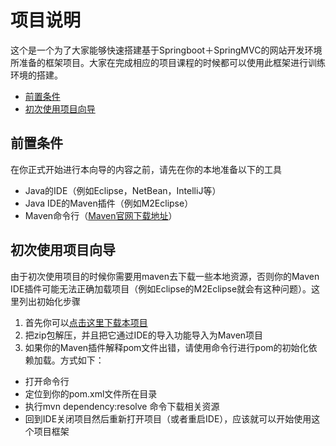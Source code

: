 # 项目说明
这个是一个为了大家能够快速搭建基于Springboot＋SpringMVC的网站开发环境所准备的框架项目。大家在完成相应的项目课程的时候都可以使用此框架进行训练环境的搭建。

* [前置条件](#pre-requirement)
* [初次使用项目向导](#init-setup)

## <a name="pre-requirement"></a>前置条件
在你正式开始进行本向导的内容之前，请先在你的本地准备以下的工具
* Java的IDE（例如Eclipse，NetBean，IntelliJ等）
* Java IDE的Maven插件（例如M2Eclipse）
* Maven命令行（[Maven官网下载地址](https://maven.apache.org/download.cgi)）

## <a name="init-setup"></a>初次使用项目向导
由于初次使用项目的时候你需要用maven去下载一些本地资源，否则你的Maven IDE插件可能无法正确加载项目（例如Eclipse的M2Eclipse就会有这种问题）。这里列出初始化步骤

1. 首先你可以[点击这里下载本项目](https://github.com/jgnan/edu/raw/master/java/springmvc/resources/spring-boot-starter-web/spring-boot-starter-web.zip)
2. 把zip包解压，并且把它通过IDE的导入功能导入为Maven项目
3. 如果你的Maven插件解释pom文件出错，请使用命令行进行pom的初始化依赖加载。方式如下：
  * 打开命令行
  * 定位到你的pom.xml文件所在目录
  * 执行mvn dependency:resolve 命令下载相关资源
  * 回到IDE关闭项目然后重新打开项目（或者重启IDE），应该就可以开始使用这个项目框架
